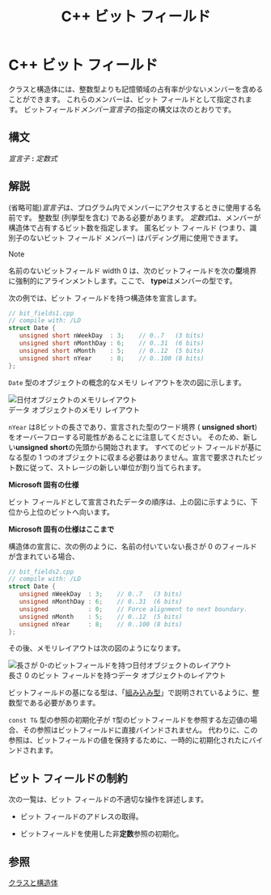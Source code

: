 ﻿---
title: C++ ビット フィールド
ms.date: 11/19/2018
helpviewer_keywords:
- bitfields [C++]
- fields [C++], bit
- bit fields
ms.assetid: 6f4b62e3-cc1d-4e5d-bf34-05904104f71a
ms.openlocfilehash: b952ca0aab5c4417f22fd958514894c53a39f800
ms.sourcegitcommit: 857fa6b530224fa6c18675138043aba9aa0619fb
ms.translationtype: MT
ms.contentlocale: ja-JP
ms.lasthandoff: 03/24/2020
ms.locfileid: "80170606"
---
# <a name="c-bit-fields"></a>C++ ビット フィールド

クラスと構造体には、整数型よりも記憶領域の占有率が少ないメンバーを含めることができます。 これらのメンバーは、ビット フィールドとして指定されます。 ビットフィールド*メンバー宣言子*の指定の構文は次のとおりです。

## <a name="syntax"></a>構文

*宣言子* **:** *定数式*

## <a name="remarks"></a>解説

(省略可能)*宣言子*は、プログラム内でメンバーにアクセスするときに使用する名前です。 整数型 (列挙型を含む) である必要があります。 *定数式*は、メンバーが構造体で占有するビット数を指定します。 匿名ビット フィールド (つまり、識別子のないビット フィールド メンバー) はパディング用に使用できます。

> [!NOTE]
> 名前のないビットフィールド width 0 は、次のビットフィールドを次の**型**境界に強制的にアラインメントします。ここで、 **type**はメンバーの型です。

次の例では、ビット フィールドを持つ構造体を宣言します。

```cpp
// bit_fields1.cpp
// compile with: /LD
struct Date {
   unsigned short nWeekDay  : 3;    // 0..7   (3 bits)
   unsigned short nMonthDay : 6;    // 0..31  (6 bits)
   unsigned short nMonth    : 5;    // 0..12  (5 bits)
   unsigned short nYear     : 8;    // 0..100 (8 bits)
};
```

`Date` 型のオブジェクトの概念的なメモリ レイアウトを次の図に示します。

![日付オブジェクトのメモリレイアウト](../cpp/media/vc38uq1.png "データ オブジェクトのメモリ レイアウト") <br/>
データ オブジェクトのメモリ レイアウト

`nYear` は8ビットの長さであり、宣言された型のワード境界 ( **unsigned** **short**) をオーバーフローする可能性があることに注意してください。 そのため、新しい**unsigned** **short**の先頭から開始されます。 すべてのビット フィールドが基になる型の 1 つのオブジェクトに収まる必要はありません。宣言で要求されたビット数に従って、ストレージの新しい単位が割り当てられます。

**Microsoft 固有の仕様**

ビット フィールドとして宣言されたデータの順序は、上の図に示すように、下位から上位のビットへ向います。

**Microsoft 固有の仕様はここまで**

構造体の宣言に、次の例のように、名前の付いていない長さが 0 のフィールドが含まれている場合、

```cpp
// bit_fields2.cpp
// compile with: /LD
struct Date {
   unsigned nWeekDay  : 3;    // 0..7   (3 bits)
   unsigned nMonthDay : 6;    // 0..31  (6 bits)
   unsigned           : 0;    // Force alignment to next boundary.
   unsigned nMonth    : 5;    // 0..12  (5 bits)
   unsigned nYear     : 8;    // 0..100 (8 bits)
};
```

その後、メモリレイアウトは次の図のようになります。

![長さが 0&#45;のビットフィールドを持つ日付オブジェクトのレイアウト](../cpp/media/vc38uq2.png "長さが 0&#45;のビットフィールドを持つ日付オブジェクトのレイアウト") <br/>
長さ 0 のビット フィールドを持つデータ オブジェクトのレイアウト

ビットフィールドの基になる型は、「[組み込み型](../cpp/fundamental-types-cpp.md)」で説明されているように、整数型である必要があります。

`const T&` 型の参照の初期化子が `T`型のビットフィールドを参照する左辺値の場合、その参照はビットフィールドに直接バインドされません。 代わりに、この参照は、ビットフィールドの値を保持するために、一時的に初期化されたにバインドされます。

## <a name="restrictions-on-bit-fields"></a>ビット フィールドの制約

次の一覧は、ビット フィールドの不適切な操作を詳述します。

- ビット フィールドのアドレスの取得。

- ビットフィールドを使用した非**定数**参照の初期化。

## <a name="see-also"></a>参照

[クラスと構造体](../cpp/classes-and-structs-cpp.md)
